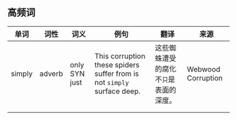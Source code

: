 ## 高频词

| 单词   | 词性   | 词义          | 例句                                                         | 翻译                                   | 来源               |
| ------ | ------ | ------------- | ------------------------------------------------------------ | -------------------------------------- | ------------------ |
| simply | adverb | only SYN just | This corruption these spiders suffer from is not `simply` surface deep. | 这些蜘蛛遭受的腐化不`只`是表面的深度。 | Webwood Corruption |
|        |        |               |                                                              |                                        |                    |
|        |        |               |                                                              |                                        |                    |

